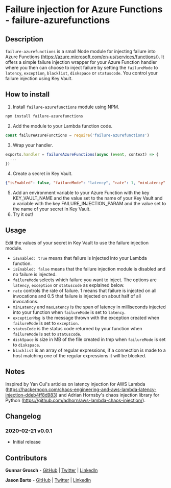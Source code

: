 # Failure injection for Azure Functions - failure-azurefunctions

## Description

`failure-azurefunctions` is a small Node module for injecting failure into Azure Functions (https://azure.microsoft.com/en-us/services/functions/). It offers a simple failure injection wrapper for your Azure Function handler where you then can choose to inject failure by setting the `failureMode` to `latency`, `exception`, `blacklist`, `diskspace` or `statuscode`. You control your failure injection using Key Vault.

## How to install

1. Install `failure-azurefunctions` module using NPM.
```bash
npm install failure-azurefunctions
```
2. Add the module to your Lambda function code.
```js
const failureAzureFunctions = require('failure-azurefunctions')
```
3. Wrap your handler.
```js
exports.handler = failureAzureFunctions(async (event, context) => {
  ...
})
```
4. Create a secret in Key Vault.
```json
{"isEnabled": false, "failureMode": "latency", "rate": 1, "minLatency": 100, "maxLatency": 400, "exceptionMsg": "Exception message!", "statusCode": 404, "diskSpace": 100, "blacklist": ["*.documents.azure.com"]}
```
5. Add an environment variable to your Azure Function with the key KEY_VAULT_NAME and the value set to the name of your Key Vault and a variable with the key FAILURE_INJECTION_PARAM and the value set to the name of your secret in Key Vault.
6. Try it out!

## Usage

Edit the values of your secret in Key Vault to use the failure injection module.

* `isEnabled: true` means that failure is injected into your Lambda function.
* `isEnabled: false` means that the failure injection module is disabled and no failure is injected.
* `failureMode` selects which failure you want to inject. The options are `latency`, `exception` or `statuscode` as explained below.
* `rate` controls the rate of failure. 1 means that failure is injected on all invocations and 0.5 that failure is injected on about half of all invocations.
* `minLatency` and `maxLatency` is the span of latency in milliseconds injected into your function when `failureMode` is set to `latency`.
* `exceptionMsg` is the message thrown with the exception created when `failureMode` is set to `exception`.
* `statusCode` is the status code returned by your function when `failureMode` is set to `statuscode`.
* `diskSpace` is size in MB of the file created in tmp when `failureMode` is set to `diskspace`.
* `blacklist` is an array of regular expressions, if a connection is made to a host matching one of the regular expressions it will be blocked.

## Notes

Inspired by Yan Cui's articles on latency injection for AWS Lambda (https://hackernoon.com/chaos-engineering-and-aws-lambda-latency-injection-ddeb4ff8d983) and Adrian Hornsby's chaos injection library for Python (https://github.com/adhorn/aws-lambda-chaos-injection/).

## Changelog

### 2020-02-21 v0.0.1

* Initial release

## Contributors

**Gunnar Grosch** - [GitHub](https://github.com/gunnargrosch) | [Twitter](https://twitter.com/gunnargrosch) | [LinkedIn](https://www.linkedin.com/in/gunnargrosch/)

**Jason Barto** - [GitHub](https://github.com/jpbarto) | [Twitter](https://twitter.com/Jason_Barto) | [LinkedIn](https://www.linkedin.com/in/jasonbarto)